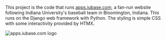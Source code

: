 This project is the code that runs [apps.iubase.com](https://apps.iubase.com), a fan-run website following Indiana University's baseball team in Bloomington, Indiana. This runs on the Django web framework with Python. The styling is simple CSS with some interactivity provided by HTMX.

![apps.iubase.com logo](https://live.staticflickr.com/65535/53826570535_5ea23e55bc_c.jpg)
